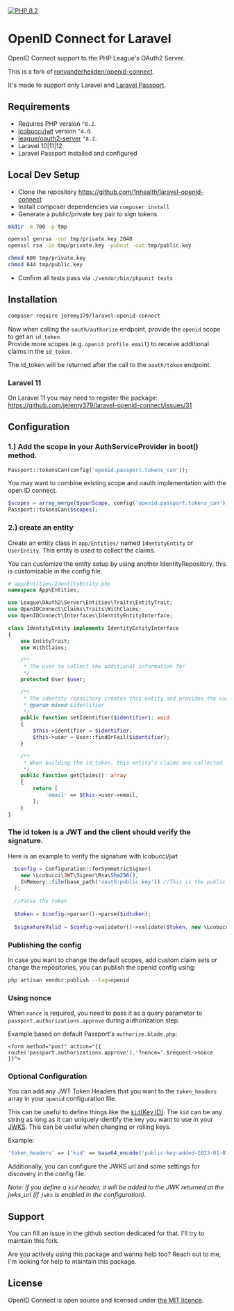 
[![PHP 8.2](https://github.com/jeremy379/laravel-openid-connect/actions/workflows/php82.yml/badge.svg)](https://github.com/jeremy379/laravel-openid-connect/actions/workflows/php82.yml)

# OpenID Connect for Laravel

OpenID Connect support to the PHP League's OAuth2 Server.

This is a fork of [ronvanderheijden/openid-connect](https://github.com/ronvanderheijden/openid-connect).

It's made to support only Laravel and [Laravel Passport](https://laravel.com/docs/10.x/passport).

## Requirements

* Requires PHP version `^8.2`.
* [lcobucci/jwt](https://github.com/lcobucci/jwt) version `^4.0`.
* [league/oauth2-server](https://github.com/thephpleague/oauth2-server) `^8.2`.
* Laravel 10|11|12
* Laravel Passport installed and configured

## Local Dev Setup

- Clone the repository https://github.com/1nhealth/laravel-openid-connect
- Install composer dependencies via `composer install`
- Generate a public/private key pair to sign tokens

```sh
mkdir -m 700 -p tmp

openssl genrsa -out tmp/private.key 2048
openssl rsa -in tmp/private.key -pubout -out tmp/public.key

chmod 600 tmp/private.key
chmod 644 tmp/public.key
```
- Confirm all tests pass via `./vendor/bin/phpunit tests`

## Installation

```sh
composer require jeremy379/laravel-openid-connect
```

Now when calling the `oauth/authorize` endpoint, provide the `openid` scope to get an `id_token`.  
Provide more scopes (e.g. `openid profile email`) to receive additional claims in the `id_token`.

The id_token will be returned after the call to the `oauth/token` endpoint. 

### Laravel 11

On Laravel 11 you may need to register the package: https://github.com/jeremy379/laravel-openid-connect/issues/31 

## Configuration

### 1.) Add the scope in your AuthServiceProvider in boot() method.

```php
Passport::tokensCan(config('openid.passport.tokens_can'));
````

You may want to combine existing scope and oauth implementation with the open ID connect.

```php
$scopes = array_merge($yourScope, config('openid.passport.tokens_can'));
Passport::tokensCan($scopes);
````

### 2.) create an entity
Create an entity class in `app/Entities/` named `IdentityEntity` or `UserEntity`. This entity is used to collect the claims.

You can customize the entity setup by using another IdentityRepository, this is customizable in the config file.

```php
# app/Entities/IdentityEntity.php
namespace App\Entities;

use League\OAuth2\Server\Entities\Traits\EntityTrait;
use OpenIDConnect\Claims\Traits\WithClaims;
use OpenIDConnect\Interfaces\IdentityEntityInterface;

class IdentityEntity implements IdentityEntityInterface
{
    use EntityTrait;
    use WithClaims;

    /**
     * The user to collect the additional information for
     */
    protected User $user;

    /**
     * The identity repository creates this entity and provides the user id
     * @param mixed $identifier
     */
    public function setIdentifier($identifier): void
    {
        $this->identifier = $identifier;
        $this->user = User::findOrFail($identifier);
    }

    /**
     * When building the id_token, this entity's claims are collected
     */
    public function getClaims(): array
    {
        return [
            'email' => $this->user->email,
        ];
    }
}
```

### The id token is a JWT and the client should verify the signature.

Here is an example to verify the signature with lcobucci/jwt

```php 
  $config = Configuration::forSymmetricSigner(
    new \Lcobucci\JWT\Signer\Rsa\Sha256(),
    InMemory::file(base_path('oauth-public.key')) //This is the public key generate by passport. You need to share it.
  );
  
  //Parse the token
  
  $token = $config->parser()->parse($idtoken);
  
  $signatureValid = $config->validator()->validate($token, new \Lcobucci\JWT\Validation\Constraint\SignedWith($config->signer(), $config->signingKey()));
```

### Publishing the config
In case you want to change the default scopes, add custom claim sets or change the repositories, you can publish the openid config using:
```sh
php artisan vendor:publish --tag=openid
```

### Using nonce

When `nonce` is required, you need to pass it as a query parameter to `passport.authorizations.approve` during authorization step.

Example based on default Passport's `authorize.blade.php`:
```
<form method="post" action="{{ route('passport.authorizations.approve').'?nonce='.$request->nonce }}">
```

### Optional Configuration
You can add any JWT Token Headers that you want to the `token_headers` array in your `openid` configuration file.

This can be useful to define things like the [`kid`(Key ID)](https://datatracker.ietf.org/doc/html/rfc7517#section-4.5).  The `kid` can be any string as long as it can uniquely identify the key you want to use in your [JWKS](https://datatracker.ietf.org/doc/html/rfc7517#section-5). This can be useful when changing or rolling keys.

Example:

```php
'token_headers' => ['kid' => base64_encode('public-key-added-2023-01-01')]
```

Additionally, you can configure the JWKS url and some settings for discovery in the config file.

_Note: If you define a `kid` header, it will be added to the JWK returned at the jwks_url (if `jwks` is enabled in the configuration)._

## Support

You can fill an issue in the github section dedicated for that. I'll try to maintain this fork.

Are you actively using this package and wanna help too? Reach out to me, I'm looking for help to maintain this package.

## License
OpenID Connect is open source and licensed under [the MIT licence](https://github.com/ronvanderheijden/openid-connect/blob/master/LICENSE.txt).
